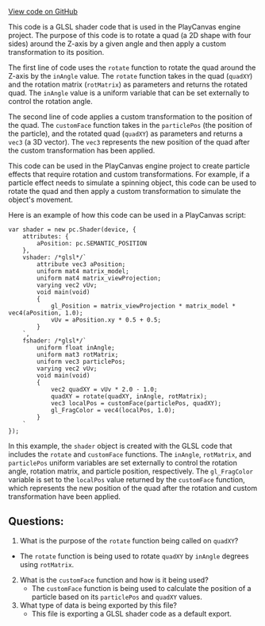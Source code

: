 [View code on GitHub](https://github.com/playcanvas/engine/src/scene/shader-lib/chunks/particle/vert/particle_customFace.js)

This code is a GLSL shader code that is used in the PlayCanvas engine project. The purpose of this code is to rotate a quad (a 2D shape with four sides) around the Z-axis by a given angle and then apply a custom transformation to its position. 

The first line of code uses the `rotate` function to rotate the quad around the Z-axis by the `inAngle` value. The `rotate` function takes in the quad (`quadXY`) and the rotation matrix (`rotMatrix`) as parameters and returns the rotated quad. The `inAngle` value is a uniform variable that can be set externally to control the rotation angle.

The second line of code applies a custom transformation to the position of the quad. The `customFace` function takes in the `particlePos` (the position of the particle), and the rotated quad (`quadXY`) as parameters and returns a `vec3` (a 3D vector). The `vec3` represents the new position of the quad after the custom transformation has been applied. 

This code can be used in the PlayCanvas engine project to create particle effects that require rotation and custom transformations. For example, if a particle effect needs to simulate a spinning object, this code can be used to rotate the quad and then apply a custom transformation to simulate the object's movement. 

Here is an example of how this code can be used in a PlayCanvas script:

```
var shader = new pc.Shader(device, {
    attributes: {
        aPosition: pc.SEMANTIC_POSITION
    },
    vshader: /*glsl*/`
        attribute vec3 aPosition;
        uniform mat4 matrix_model;
        uniform mat4 matrix_viewProjection;
        varying vec2 vUv;
        void main(void)
        {
            gl_Position = matrix_viewProjection * matrix_model * vec4(aPosition, 1.0);
            vUv = aPosition.xy * 0.5 + 0.5;
        }
    `,
    fshader: /*glsl*/`
        uniform float inAngle;
        uniform mat3 rotMatrix;
        uniform vec3 particlePos;
        varying vec2 vUv;
        void main(void)
        {
            vec2 quadXY = vUv * 2.0 - 1.0;
            quadXY = rotate(quadXY, inAngle, rotMatrix);
            vec3 localPos = customFace(particlePos, quadXY);
            gl_FragColor = vec4(localPos, 1.0);
        }
    `
});
```

In this example, the `shader` object is created with the GLSL code that includes the `rotate` and `customFace` functions. The `inAngle`, `rotMatrix`, and `particlePos` uniform variables are set externally to control the rotation angle, rotation matrix, and particle position, respectively. The `gl_FragColor` variable is set to the `localPos` value returned by the `customFace` function, which represents the new position of the quad after the rotation and custom transformation have been applied.
## Questions: 
 1. What is the purpose of the `rotate` function being called on `quadXY`?
   - The `rotate` function is being used to rotate `quadXY` by `inAngle` degrees using `rotMatrix`.
2. What is the `customFace` function and how is it being used?
   - The `customFace` function is being used to calculate the position of a particle based on its `particlePos` and `quadXY` values.
3. What type of data is being exported by this file?
   - This file is exporting a GLSL shader code as a default export.